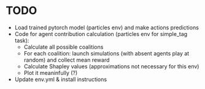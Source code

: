 # TODO

- Load trained pytorch model (particles env) and make actions predictions 
- Code for agent contribution calculation (particles env for simple_tag task): 
    - Calculate all possible coalitions 
    - For each coalition: launch simulations (with absent agents play at random) and collect mean reward
    - Calculate Shapley values (approximations not necessary for this env)
    - Plot it meaninfully (?)
- Update env.yml & install instructions
